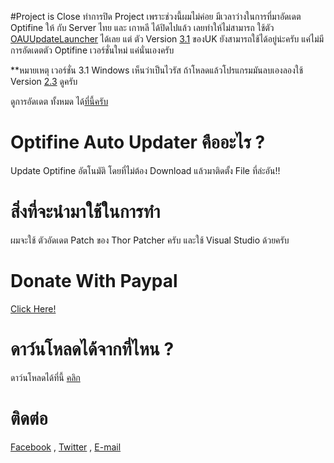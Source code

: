 #Project is Close
ทำการปิด Project เพราะช่วงนี้ผมไม่ค่อย มีเวลาว่างในการที่มาอัดเดต Optifine ให้
กับ Server ไทย และ เกาหลี ได้ปิดไปแล้ว เลยทำให้ไม่สามารถ ใช้ตัว [OAUUpdateLauncher](https://github.com/boyphongsakorn/OAUUpdateLauncher) ได้เลย
แต่ ตัว Version [3.1](https://github.com/boyphongsakorn/Optifine_Auto_Updater/releases/tag/v3.1) ของUK ยังสามารถใช้ได้อยู่น่ะครับ แค่ไม่มีการอัดเดตตัว Optifine เวอร์ชั่นใหม่ แค่นั่นเองครับ

**หมายเหตุ
เวอร์ชั่น 3.1 Windows เห็นว่าเป็นไวรัส ถ้าโหลดแล้วโปรแกรมมันลบเองลองใช้ Version [2.3](https://github.com/boyphongsakorn/Optifine_Auto_Updater/releases/tag/v2.3) ดูครับ

ดูการอัดเดต ทั้งหมด ได้[ที่นี้ครับ](http://boyphongsakornproject.tumblr.com/)
# Optifine Auto Updater คืออะไร ?
Update Optifine อัตโนมัติ โดยที่ไม่ต้อง Download แล้วมาติดตั้ง File ที่ล่ะอัน!!
# สิ่งที่จะนำมาใช้ในการทำ
ผมจะใช้ ตัวอัดเดต Patch ของ Thor Patcher ครับ และใช้ Visual Studio ด้วยครับ
# Donate With Paypal
[Click Here!](https://streampro.io/tip/yoyoyo1556)
# ดาว์นโหลดได้จากที่ไหน ?
ดาว์นโหลดได้ที่นี้ [คลิก](https://github.com/boyphongsakorn/Optifine_Auto_Updater/releases)

# ติดต่อ
[Facebook](https://www.facebook.com/theboyphongsakorn) , [Twitter](https://twitter.com/BoyPhongsakorn_) ,  [E-mail](mailto:boyphongsakorn@outlook.com)
